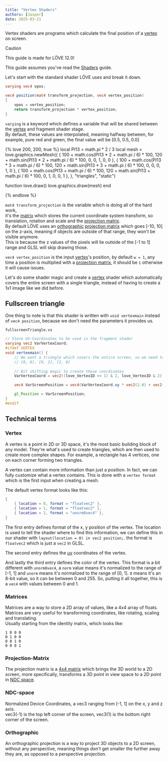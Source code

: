 ```yaml
---
title: "Vertex Shaders"
authors: [Jasper]
date: 2025-03-21
---
```


Vertex shaders are programs which calculate the final position of a [vertex](#vertex) on screen.

> [!CAUTION]
> This guide is made for LÖVE 12.0!

This guide assumes you've read the [Shaders](shaders) guide.

Let's start with the standard shader LÖVE uses and break it down.

```glsl
varying vec4 vpos;

vec4 position(mat4 transform_projection, vec4 vertex_position)
{
    vpos = vertex_position;
    return transform_projection * vertex_position;
}
```

`varying` is a keyword which defines a variable that will be shared between the [vertex](#vertex) and fragment shader stage.       
By default, these values are interpolated, meaning halfway between, for example, pure red and green, the final value will be [0.5, 0.5, 0.0]

{% love 200, 200, true %}
local PI13 = math.pi * 2 / 3
local mesh = love.graphics.newMesh({
    { 100 + math.cos(PI13 * 2 + math.pi / 6) * 100, 120 + math.sin(PI13 * 2 + math.pi / 6) * 100, 0, 0, 1, 0, 0 },
    { 100 + math.cos(PI13 * 3 + math.pi / 6) * 100, 120 + math.sin(PI13 * 3 + math.pi / 6) * 100, 0, 0, 0, 1, 0 },
    { 100 + math.cos(PI13 + math.pi / 6) * 100,     120 + math.sin(PI13 + math.pi / 6) * 100,     0, 1, 0, 0, 1 },
}, "triangles", "static")

function love.draw()
    love.graphics.draw(mesh)
end

{% endlove %}

`mat4 transform_projection` is the variable which is doing all of the hard work,        
it's the [matrix](#Matrices) which stores the current coordinate system transform, so translation, rotation and scale and the [projection matrix](#Projection-Matrix).         
By default LÖVE uses an [orthographic](#Orthographic) [projection matrix](#Projection-Matrix) which goes [-10, 10] on the z-axis, meaning if objects are outside of that range, they won't be visible anymore.        
This is because the z values of the pixels will lie outside of the [-1 to 1] range and GLSL will skip drawing those.

`vec4 vertex_position` is the input [vertex](#vertex)'s position, by default `w = 1`, any time a position is multiplied with a [projection matrix](#Projection-Matrix), it should be `1` otherwise it will cause issues.

Let's do some shader magic and create a [vertex](#vertex) shader which automatically covers the entire screen with a single triangle, instead of having to create a 1x1 image like we did before.

## Fullscreen triangle

One thing to note is that this shader is written with `void vertexmain` instead of `vec4 position`, because we don't need the parameters it provides us.

`fullscreenTriangle.vs`
```glsl
// Store UV-Coordinates to be used in the fragment shader
varying vec2 VarVertexCoord;
#ifdef VERTEX
void vertexmain() {
    // We want a triangle which covers the entire screen, so we need to generate a triangle with vertices at the positions:
    // [0, 0], [0, 2], [2, 0]
    
    // Bit shifting magic to create these coordinates
    VarVertexCoord = vec2((love_VertexID << 1) & 2, love_VertexID & 2);

    vec4 VarScreenPosition = vec4(VarVertexCoord.xy * vec2(2.0) + vec2(-1.0), 0.0, 1.0);

    gl_Position = VarScreenPosition;
}
#endif
```

## Technical terms

### Vertex
A vertex is a point in 2D or 3D space, it's the most basic building block of any model.
They're what's used to create triangles, which are then used to create more complex shapes.
For example, a rectangle has 4 vertices, one on each corner forming two triangles.

A vertex can contain more information than just a position. In fact, we can fully customize what a vertex contains.
This is done with a `vertex format` which is the first input when creating a mesh.

The default vertex format looks like this:
```lua
{       
    { location = 0, format = "floatvec2" },    
    { location = 1, format = "floatvec2" }, 
    { location = 2, format = "unorm8vec4" },  
}       
```

The first entry defines format of the x, y position of the vertex.
The location is used to tell the shader where to find this information, we can define this in our shader with `layout(location = 0) in vec2 position;`.
the format is `floatvec2` which is just a `vec2` in GLSL.

The second entry defines the [uv](shaders/#uv-coordinates) coordinates of the vertex.  

And lastly the third entry defines the color of the vertex.
This format is a bit different with `unorm8vec4`, a `norm` value means it's normalized to the range of [-1, 1]
and `unorm` means it's normalized to the range of [0, 1].
`8` means it's an 8-bit value, so it can be between 0 and 255. So, putting it all together, this is a `vec4` with values between 0 and 1.

### Matrices
Matrices are a way to store a 2D array of values, like a 4x4 array of floats.
Matrices are very useful for transforming coordinates, like rotating, scaling and translating.      
Usually starting from the identity matrix, which looks like:
```
1 0 0 0
0 1 0 0
0 0 1 0
0 0 0 1
```

### Projection-Matrix
The projection matrix is a [4x4 matrix](#Matrices) which brings the 3D world to a 2D screen, more specifically, transforms a 3D point in view space to a 2D point in [NDC space](#NDC-space).

### NDC-space
Normalized Device Coordinates, a vec3 ranging from [-1, 1] on the x, y and z axis.      
vec3(-1) is the top left corner of the screen, vec3(1) is the bottom right corner of the screen.

### Orthographic
An orthographic projection is a way to project 3D objects to a 2D screen, without any perspective, meaning things don't get smaller the further away they are, as opposed to a perspective projection.